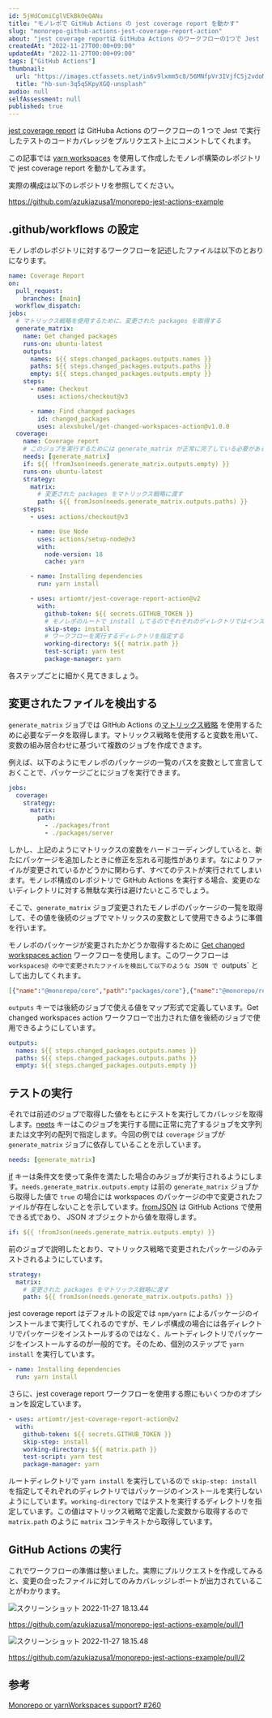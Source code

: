 ```yaml
---
id: 5jHdComiCglVEkBkOeQANu
title: "モノレポで GitHub Actions の jest coverage report を動かす"
slug: "monorepo-github-actions-jest-coverage-report-action"
about: "jest coverage reportは GitHuba Actions のワークフローの1つで Jest で実行したテストのコードカバレッジをプルリクエスト上にコメントしてくれます。  この記事では yarn workspaces 使用して作成したモノレポ構築のレポジトリで jest coverage report を動かしてみます。"
createdAt: "2022-11-27T00:00+09:00"
updatedAt: "2022-11-27T00:00+09:00"
tags: ["GitHub Actions"]
thumbnail:
  url: "https://images.ctfassets.net/in6v9lxmm5c8/56MNfpVr3IVjfC5j2vdoMJ/1df017aa704c67b06b1742f3595abbcc/hb-sun-3q5qSKpyXGQ-unsplash.jpg"
  title: "hb-sun-3q5qSKpyXGQ-unsplash"
audio: null
selfAssessment: null
published: true
---
```

[jest coverage report](https://github.com/ArtiomTr/jest-coverage-report-action) は GitHuba Actions のワークフローの 1 つで Jest で実行したテストのコードカバレッジをプルリクエスト上にコメントしてくれます。

この記事では [yarn workspaces](https://classic.yarnpkg.com/lang/en/docs/workspaces/) を使用して作成したモノレポ構築のレポジトリで jest coverage report を動かしてみます。

実際の構成は以下のレポジトリを参照してください。

https://github.com/azukiazusa1/monorepo-jest-actions-example

## .github/workflows の設定

モノレポのレポジトリに対するワークフローを記述したファイルは以下のとおりになります。

```yaml
name: Coverage Report
on:
  pull_request:
    branches: [main]
  workflow_dispatch:
jobs:
  # マトリックス戦略を使用するために、変更された packages を取得する
  generate_matrix:
    name: Get changed packages
    runs-on: ubuntu-latest
    outputs:
      names: ${{ steps.changed_packages.outputs.names }}
      paths: ${{ steps.changed_packages.outputs.paths }}
      empty: ${{ steps.changed_packages.outputs.empty }}
    steps:
      - name: Checkout
        uses: actions/checkout@v3

      - name: Find changed packages
        id: changed_packages
        uses: alexshukel/get-changed-workspaces-action@v1.0.0
  coverage:
    name: Coverage report
    # このジョブを実行するためには generate_matrix が正常に完了している必要がある
    needs: [generate_matrix]
    if: ${{ !fromJson(needs.generate_matrix.outputs.empty) }}
    runs-on: ubuntu-latest
    strategy:
      matrix:
        # 変更された packages をマトリックス戦略に渡す
        path: ${{ fromJson(needs.generate_matrix.outputs.paths) }}
    steps:
      - uses: actions/checkout@v3

      - name: Use Node
        uses: actions/setup-node@v3
        with:
          node-version: 18
          cache: yarn

      - name: Installing dependencies
        run: yarn install

      - uses: artiomtr/jest-coverage-report-action@v2
        with:
          github-token: ${{ secrets.GITHUB_TOKEN }}
          # モノレポのルートで install してるのでそれぞれのディレクトリではインストール不要
          skip-step: install
          # ワークフローを実行するディレクトリを指定する
          working-directory: ${{ matrix.path }}
          test-script: yarn test
          package-manager: yarn

```

各ステップごとに細かく見てきましょう。

## 変更されたファイルを検出する

`generate_matrix` ジョブでは GitHub Actions の[マトリックス戦略](https://docs.github.com/ja/actions/using-jobs/using-a-matrix-for-your-jobs) を使用するために必要なデータを取得します。マトリックス戦略を使用すると変数を用いて、変数の組み居合わせに基づいて複数のジョブを作成できます。

例えば、以下のようにモノレポのパッケージの一覧のパスを変数として宣言しておくことで、パッケージごとにジョブを実行できます。

```yaml
jobs:
  coverage:
    strategy:
      matrix:
        path:
          - ./packages/front
          - ./packages/server
 ```

しかし、上記のようにマトリックスの変数をハードコーディングしていると、新たにパッケージを追加したときに修正を忘れる可能性があります。なによりファイルが変更されているかどうかに関わらず、すべてのテストが実行されてしまいます。モノレポ構成のレポジトリで GitHub Actions を実行する場合、変更のないディレクトリに対する無駄な実行は避けたいところでしょう。

そこで、`generate_matrix` ジョブ変更されたモノレポのパッケージの一覧を取得して、その値を後続のジョブでマトリックスの変数として使用できるように準備を行います。

モノレポのパッケージが変更されたかどうか取得するために [Get changed workspaces action](https://github.com/AlexShukel/get-changed-workspaces-action) ワークフローを使用します。このワークフローは `workspaces@ の中で変更されたファイルを検出して以下のような JSON で `outputs` として出力してくれます。

```json
[{"name":"@monorepo/core","path":"packages/core"},{"name":"@monorepo/react","path":"packages/react"}]
```

`outputs` キーでは後続のジョブで使える値をマップ形式で定義しています。Get changed workspaces action ワークフローで出力された値を後続のジョブで使用できるようにしています。

```yaml
outputs:
  names: ${{ steps.changed_packages.outputs.names }}
  paths: ${{ steps.changed_packages.outputs.paths }}
  empty: ${{ steps.changed_packages.outputs.empty }}
```

## テストの実行

それでは前述のジョブで取得した値をもとにテストを実行してカバレッジを取得します。[neets](https://docs.github.com/ja/actions/using-workflows/workflow-syntax-for-github-actions#jobsjob_idneeds) キーはこのジョブを実行する間に正常に完了するジョブを文字列または文字列の配列で指定します。今回の例では `coverage` ジョブが `generate_matrix` ジョブに依存していることを示しています。

```yaml
needs: [generate_matrix]
```

[if](https://docs.github.com/ja/actions/using-workflows/workflow-syntax-for-github-actions#jobsjob_idif) キーは条件文を使って条件を満たした場合のみジョブが実行されるようにします。`needs.generate_matrix.outputs.empty` は前の `generate_matrix` ジョブから取得した値で `true` の場合には workspaces のパッケージの中で変更されたファイルが存在しないことを示しています。[fromJSON](https://docs.github.com/ja/actions/learn-github-actions/expressions#fromjson) は GitHub Actions で使用できる式であり、 JSON オブジェクトから値を取得します。 

```yaml
if: ${{ !fromJson(needs.generate_matrix.outputs.empty) }}
```

前のジョブで説明したとおり、マトリックス戦略で変更されたパッケージのみテストされるようにしています。

```yaml
strategy:
  matrix:
    # 変更された packages をマトリックス戦略に渡す
    path: ${{ fromJson(needs.generate_matrix.outputs.paths) }}
 ```

 jest coverage report はデフォルトの設定では `npm/yarn` によるパッケージのインストールまで実行してくれるのですが、モノレポ構成の場合には各ディレクトリでパッケージをインストールするのではなく、ルートディレクトリでパッケージをインストールするのが一般的です。そのため、個別のステップで `yarn install` を実行しています。

```yaml
- name: Installing dependencies
  run: yarn install
```

さらに、jest coverage report ワークフローを使用する際にもいくつかのオプションを設定しています。

```yaml
- uses: artiomtr/jest-coverage-report-action@v2
  with:
    github-token: ${{ secrets.GITHUB_TOKEN }}
    skip-step: install
    working-directory: ${{ matrix.path }}
    test-script: yarn test
    package-manager: yarn
```

ルートディレクトリで `yarn install` を実行しているので `skip-step: install` を指定してそれぞれのディレクトリではパッケージのインストールを実行しないようにしています。`working-directory` ではテストを実行するディレクトリを指定しています。この値はマトリックス戦略で定義した変数から取得するので `matrix.path` のように `matrix` コンテキストから取得しています。

## GitHub Actions の実行

これでワークフローの準備は整いました。実際にプルリクエストを作成してみると、変更の合ったファイルに対してのみカバレッジレポートが出力されていることがわかります。

![スクリーンショット 2022-11-27 18.13.44](//images.ctfassets.net/in6v9lxmm5c8/3MMR0nhhukR4fSrGR0mq3I/130a6dd77893a9d361f57324a46f9b41/____________________________2022-11-27_18.13.44.png)

https://github.com/azukiazusa1/monorepo-jest-actions-example/pull/1

![スクリーンショット 2022-11-27 18.15.48](//images.ctfassets.net/in6v9lxmm5c8/4lAgKcZDpwz5NUbhZ2sTsW/e79b01782741e4af76ba4ad132146f4b/____________________________2022-11-27_18.15.48.png)

https://github.com/azukiazusa1/monorepo-jest-actions-example/pull/2

## 参考

[Monorepo or yarnWorkspaces support? #260](https://github.com/ArtiomTr/jest-coverage-report-action/discussions/260)
